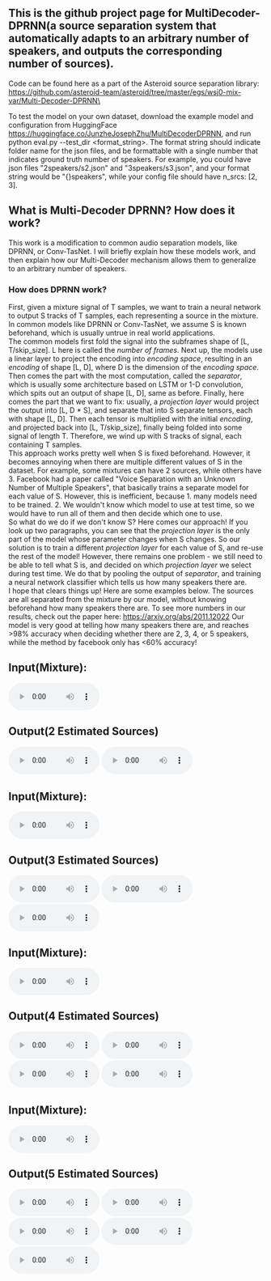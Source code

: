 ## This is the github project page for MultiDecoder-DPRNN(a source separation system that automatically adapts to an arbitrary number of speakers, and outputs the corresponding number of sources).
Code can be found here as a part of the Asteroid source separation library: https://github.com/asteroid-team/asteroid/tree/master/egs/wsj0-mix-var/Multi-Decoder-DPRNN\

To test the model on your own dataset, download the example model and configuration from HuggingFace https://huggingface.co/JunzheJosephZhu/MultiDecoderDPRNN, and run python eval.py --test_dir <format_string>. The format string should indicate folder name for the json files, and be formattable with a single number that indicates ground truth number of speakers. For example, you could have json files "2speakers/s2.json" and "3speakers/s3.json", and your format string would be "{}speakers", while your config file should have n_srcs: [2, 3].

## What is Multi-Decoder DPRNN? How does it work?
This work is a modification to common audio separation models, like DPRNN, or Conv-TasNet. I will briefly explain how these models work, and then explain how our Multi-Decoder mechanism allows them to generalize to an arbitrary number of speakers.
### How does DPRNN work?
First, given a mixture signal of T samples, we want to train a neural network to output S tracks of T samples, each representing a source in the mixture. In common models like DPRNN or Conv-TasNet, we assume S is known beforehand, which is usually untrue in real world applications.\
The common models first fold the signal into the subframes shape of [L, T/skip_size]. L here is called the _number of frames_. Next up, the models use a linear layer to project the encoding into _encoding space_, resulting in an _encoding_ of shape [L, D], where D is the dimension of the _encoding space_. Then comes the part with the most computation, called the _separator_, which is usually some architecture based on LSTM or 1-D convolution, which spits out an output of shape [L, D], same as before. Finally, here comes the part that we want to fix: usually, a _projection layer_ would project the output into [L, D * S], and separate that into S separate tensors, each with shape [L, D]. Then each tensor is multiplied with the initial _encoding_, and projected back into [L, T/skip_size], finally being folded into some signal of length T. Therefore, we wind up with S tracks of signal, each containing T samples.
<br>
This approach works pretty well when S is fixed beforehand. However, it becomes annoying when there are multiple different values of S in the dataset. For example, some mixtures can have 2 sources, while others have 3. Facebook had a paper called "Voice Separation with an Unknown Number of Multiple Speakers", that basically trains a separate model for each value of S. However, this is inefficient, because 1. many models need to be trained. 2. We wouldn't know which model to use at test time, so we would have to run all of them and then decide which one to use.
<br>
So what do we do if we don't know S? Here comes our approach! If you look up two paragraphs, you can see that the _projection layer_ is the only part of the model whose parameter changes when S changes. So our solution is to train a different _projection layer_ for each value of S, and re-use the rest of the model! However, there remains one problem - we still need to be able to tell what S is, and decided on which _projection layer_ we select during test time. We do that by pooling the output of _separator_, and training a neural network classifier which tells us how many speakers there are.
<br>
I hope that clears things up! Here are some examples below. The sources are all separated from the mixture by our model, without knowing beforehand how many speakers there are. To see more numbers in our results, check out the paper here: https://arxiv.org/abs/2011.12022   Our model is very good at telling how many speakers there are, and reaches >98% accuracy when deciding whether there are 2, 3, 4, or 5 speakers, while the method by facebook only has <60% accuracy!

## Input(Mixture):
<audio controls class="audio-player" preload="metadata" style="width: 180px;"> <source src="examples/2_mixture.wav" type="audio/wav"></audio>
## Output(2 Estimated Sources)
<audio controls class="audio-player" preload="metadata" style="width: 180px;"> <source src="examples/2_source_0.wav" type="audio/wav"></audio>
<audio controls class="audio-player" preload="metadata" style="width: 180px;"> <source src="examples/2_source_1.wav" type="audio/wav"></audio>
<br>
## Input(Mixture):
<audio controls class="audio-player" preload="metadata" style="width: 180px;"> <source src="examples/3_mixture.wav" type="audio/wav"></audio>
## Output(3 Estimated Sources)
<audio controls class="audio-player" preload="metadata" style="width: 180px;"> <source src="examples/3_source_0.wav" type="audio/wav"></audio>
<audio controls class="audio-player" preload="metadata" style="width: 180px;"> <source src="examples/3_source_1.wav" type="audio/wav"></audio>
<audio controls class="audio-player" preload="metadata" style="width: 180px;"> <source src="examples/3_source_2.wav" type="audio/wav"></audio>
<br>
## Input(Mixture):
<audio controls class="audio-player" preload="metadata" style="width: 180px;"> <source src="examples/4_mixture.wav" type="audio/wav"></audio>
## Output(4 Estimated Sources)
<audio controls class="audio-player" preload="metadata" style="width: 180px;"> <source src="examples/4_source_0.wav" type="audio/wav"></audio>
<audio controls class="audio-player" preload="metadata" style="width: 180px;"> <source src="examples/4_source_1.wav" type="audio/wav"></audio>
<audio controls class="audio-player" preload="metadata" style="width: 180px;"> <source src="examples/4_source_2.wav" type="audio/wav"></audio>
<audio controls class="audio-player" preload="metadata" style="width: 180px;"> <source src="examples/4_source_3.wav" type="audio/wav"></audio>
<br>
## Input(Mixture):
<audio controls class="audio-player" preload="metadata" style="width: 180px;"> <source src="examples/5_mixture.wav" type="audio/wav"></audio>
## Output(5 Estimated Sources)
<audio controls class="audio-player" preload="metadata" style="width: 180px;"> <source src="examples/5_source_0.wav" type="audio/wav"></audio>
<audio controls class="audio-player" preload="metadata" style="width: 180px;"> <source src="examples/5_source_1.wav" type="audio/wav"></audio>
<audio controls class="audio-player" preload="metadata" style="width: 180px;"> <source src="examples/5_source_2.wav" type="audio/wav"></audio>
<audio controls class="audio-player" preload="metadata" style="width: 180px;"> <source src="examples/5_source_3.wav" type="audio/wav"></audio>
<audio controls class="audio-player" preload="metadata" style="width: 180px;"> <source src="examples/5_source_4.wav" type="audio/wav"></audio>

